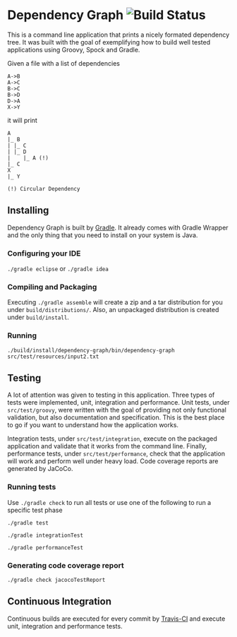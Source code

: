 # Dependency Graph ![Build Status](https://travis-ci.org/carlosgsouza/dependency-graph.svg?branch=master)
This is a command line application that prints a nicely formated dependency tree. It was built with the goal of exemplifying how to build well tested applications using Groovy, Spock and Gradle.

Given a file with a list of dependencies
```
A->B
A->C
B->C
B->D
D->A
X->Y
```

it will print
```
A
|_ B
| |_ C
| |_ D
|    |_ A (!)
|_ C
X
|_ Y

(!) Circular Dependency
```

## Installing
Dependency Graph is built by [Gradle](https://gradle.org/). It already comes with Gradle Wrapper and the only thing that you need to install on your system is Java. 

### Configuring your IDE
`./gradle eclipse`
or
`./gradle idea`

### Compiling and Packaging
Executing `./gradle assemble` will create a zip and a tar distribution for you under `build/distributions/`. Also, an unpackaged distribution is created under `build/install`.

### Running
`./build/install/dependency-graph/bin/dependency-graph src/test/resources/input2.txt` 

## Testing
A lot of attention was given to testing in this application. Three types of tests were implemented, unit, integration and performance. Unit tests, under `src/test/groovy`, were written with the goal of providing not only functional validation, but also documentation and specification. This is the best place to go if you want to understand how the application works.

Integration tests, under `src/test/integration`, execute on the packaged application and validate that it works from the command line. Finally, performance tests, under `src/test/performance`, check that the application will work and perform well under heavy load. Code coverage reports are generated by JaCoCo.

### Running tests
Use `./gradle check` to run all tests or use one of the following to run a specific test phase

`./gradle test`

`./gradle integrationTest`

`./gradle performanceTest`

### Generating code coverage report
`./gradle check jacocoTestReport`

## Continuous Integration
Continuous builds are executed for every commit by [Travis-CI](https://travis-ci.org/carlosgsouza/dependency-graph) and execute unit, integration and performance tests.



